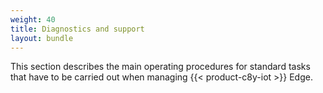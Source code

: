 ```yaml
---
weight: 40
title: Diagnostics and support
layout: bundle
---
```


This section describes the main operating procedures for standard tasks that have to be carried out when managing {{< product-c8y-iot >}} Edge.
